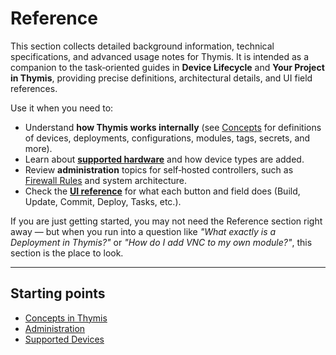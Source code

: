 # Reference

This section collects detailed background information, technical specifications, and advanced usage notes for Thymis.
It is intended as a companion to the task‑oriented guides in **Device Lifecycle** and **Your Project in Thymis**, providing precise definitions, architectural details, and UI field references.

Use it when you need to:

- Understand **how Thymis works internally** (see [Concepts](reference/concepts.md) for definitions of devices, deployments, configurations, modules, tags, secrets, and more).
- Learn about [**supported hardware**](reference/supported-devices.md) and how device types are added.
- Review **administration** topics for self‑hosted controllers, such as [Firewall Rules](reference/administration/firewall.md) and system architecture.
- Check the [**UI reference**](reference/ui.md) for what each button and field does (Build, Update, Commit, Deploy, Tasks, etc.).

If you are just getting started, you may not need the Reference section right away — but when you run into a question like _"What exactly is a Deployment in Thymis?"_ or _"How do I add VNC to my own module?"_, this section is the place to look.

---

## Starting points

- [Concepts in Thymis](reference/concepts.md)
- [Administration](reference/administration.md)
- [Supported Devices](reference/supported-devices.md)
